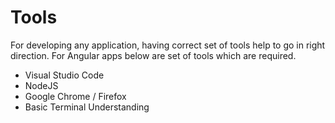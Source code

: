 # Tools

For developing any application, having correct set of tools help to go in right direction.
For Angular apps below are set of tools which are required.

* Visual Studio Code
* NodeJS
* Google Chrome / Firefox
* Basic Terminal Understanding